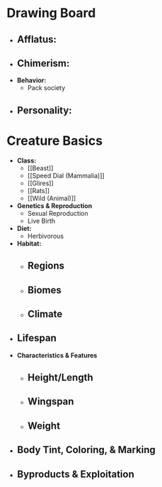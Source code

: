  # Drawing Board
- **Afflatus:**
	- 
- **Chimerism:**
	- 
- **Behavior:**
	- Pack society
- **Personality:**
	- 
# Creature Basics
- **Class:**
	- [[Beast]]
	- [[Speed Dial (Mammalia)]]
	- [[Glires]]
	- [[Rats]]
	- [[Wild (Animal)]]
- **Genetics & Reproduction**
	- Sexual Reproduction
	- Live Birth
- **Diet:**
	- Herbivorous
- **Habitat:**
	- Regions
		- 
	- Biomes
		- 
	- Climate
		- 
- **Lifespan**
	- 
- **Characteristics & Features**
	- Height/Length
		- 
	- Wingspan
		- 
	- Weight
		- 
- **Body Tint, Coloring, & Marking**
	- 
- **Byproducts & Exploitation**
	- 